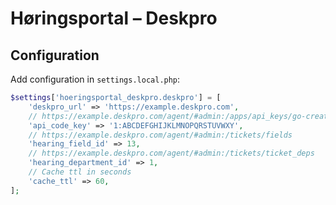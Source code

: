 # Høringsportal – Deskpro

## Configuration

Add configuration in `settings.local.php`:

```php
$settings['hoeringsportal_deskpro.deskpro'] = [
	'deskpro_url' => 'https://example.deskpro.com',
	// https://example.deskpro.com/agent/#admin:/apps/api_keys/go-create
	'api_code_key' => '1:ABCDEFGHIJKLMNOPQRSTUVWXY',
	// https://example.deskpro.com/agent/#admin:/tickets/fields
	'hearing_field_id' => 13,
	// https://example.deskpro.com/agent/#admin:/tickets/ticket_deps
	'hearing_department_id' => 1,
	// Cache ttl in seconds
	'cache_ttl' => 60,
];
```
